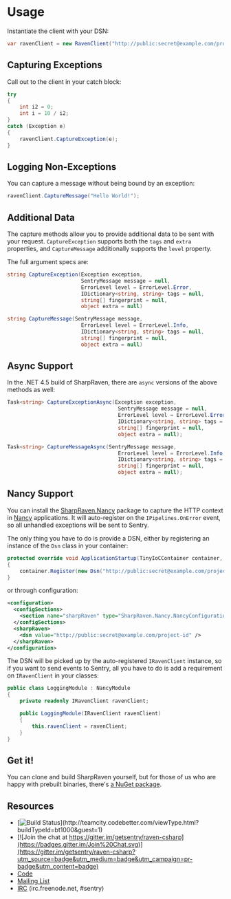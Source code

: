 Usage
=====
Instantiate the client with your DSN:

```csharp
var ravenClient = new RavenClient("http://public:secret@example.com/project-id");
```

Capturing Exceptions
--------------------
Call out to the client in your catch block:

```csharp
try
{
    int i2 = 0;
    int i = 10 / i2;
}
catch (Exception e)
{
    ravenClient.CaptureException(e);
}
```

Logging Non-Exceptions
----------------------
You can capture a message without being bound by an exception:

```csharp
ravenClient.CaptureMessage("Hello World!");
```

Additional Data
---------------
The capture methods allow you to provide additional data to be sent with your request. `CaptureException` supports both the
`tags` and `extra` properties, and `CaptureMessage` additionally supports the `level` property.

The full argument specs are:

```csharp
string CaptureException(Exception exception,
                        SentryMessage message = null,
                        ErrorLevel level = ErrorLevel.Error,
                        IDictionary<string, string> tags = null,
                        string[] fingerprint = null,
                        object extra = null)

string CaptureMessage(SentryMessage message,
                        ErrorLevel level = ErrorLevel.Info,
                        IDictionary<string, string> tags = null,
                        string[] fingerprint = null,
                        object extra = null)

```

Async Support
-------------
In the .NET 4.5 build of SharpRaven, there are `async` versions of the above methods as well:

```csharp
Task<string> CaptureExceptionAsync(Exception exception,
                                    SentryMessage message = null,
                                    ErrorLevel level = ErrorLevel.Error,
                                    IDictionary<string, string> tags = null,
                                    string[] fingerprint = null,
                                    object extra = null);

Task<string> CaptureMessageAsync(SentryMessage message,
                                    ErrorLevel level = ErrorLevel.Info,
                                    IDictionary<string, string> tags = null,
                                    string[] fingerprint = null,
                                    object extra = null);
```

Nancy Support
-------------
You can install the [SharpRaven.Nancy](https://www.nuget.org/packages/SharpRaven.Nancy) package to capture the HTTP context
in [Nancy](http://nancyfx.org/) applications. It will auto-register on the `IPipelines.OnError` event, so all unhandled
exceptions will be sent to Sentry.

The only thing you have to do is provide a DSN, either by registering an instance of the `Dsn` class in your container:

```csharp
protected override void ApplicationStartup(TinyIoCContainer container, IPipelines pipelines)
{
    container.Register(new Dsn("http://public:secret@example.com/project-id"));
}
```

or through configuration:

```xml
<configuration>
  <configSections>
    <section name="sharpRaven" type="SharpRaven.Nancy.NancyConfiguration, SharpRaven.Nancy" />
  </configSections>
  <sharpRaven>
    <dsn value="http://public:secret@example.com/project-id" />
  </sharpRaven>
</configuration>
```

The DSN will be picked up by the auto-registered `IRavenClient` instance, so if you want to send events to
Sentry, all you have to do is add a requirement on `IRavenClient` in your classes:

```csharp
public class LoggingModule : NancyModule
{
    private readonly IRavenClient ravenClient;

    public LoggingModule(IRavenClient ravenClient)
    {
        this.ravenClient = ravenClient;
    }
}
````

Get it!
-------
You can clone and build SharpRaven yourself, but for those of us who are happy with prebuilt binaries, there's [a NuGet package](https://www.nuget.org/packages/SharpRaven).

Resources
---------
* [![Build Status](http://teamcity.codebetter.com/app/rest/builds/buildType:(id:bt1000)/statusIcon)](http://teamcity.codebetter.com/viewType.html?buildTypeId=bt1000&guest=1)
* [![Join the chat at https://gitter.im/getsentry/raven-csharp](https://badges.gitter.im/Join%20Chat.svg)](https://gitter.im/getsentry/raven-csharp?utm_source=badge&utm_medium=badge&utm_campaign=pr-badge&utm_content=badge)
* [Code](http://github.com/getsentry/raven-csharp)
* [Mailing List](https://groups.google.com/group/getsentry)
* [IRC](irc://irc.freenode.net/sentry) (irc.freenode.net, #sentry)